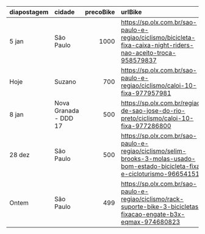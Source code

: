 | diapostagem   | cidade                |   precoBike | urlBike                                                                                                                         |
|:--------------|:----------------------|------------:|:--------------------------------------------------------------------------------------------------------------------------------|
| 5 jan         | São Paulo             |        1000 | https://sp.olx.com.br/sao-paulo-e-regiao/ciclismo/bicicleta-fixa-caixa-night-riders-nao-aceito-troca-958579837                  |
| Hoje          | Suzano                |         700 | https://sp.olx.com.br/sao-paulo-e-regiao/ciclismo/caloi-10-fixa-977957981                                                       |
| 8 jan         | Nova Granada - DDD 17 |         500 | https://sp.olx.com.br/regiao-de-sao-jose-do-rio-preto/ciclismo/caloi-10-fixa-977286800                                          |
| 28 dez        | São Paulo             |         500 | https://sp.olx.com.br/sao-paulo-e-regiao/ciclismo/selim-brooks-3-molas-usado-bom-estado-bicicleta-fixa-e-cicloturismo-966541514 |
| Ontem         | São Paulo             |         499 | https://sp.olx.com.br/sao-paulo-e-regiao/ciclismo/rack-suporte-bike-3-bicicletas-fixacao-engate-b3x-eqmax-974680823             |
